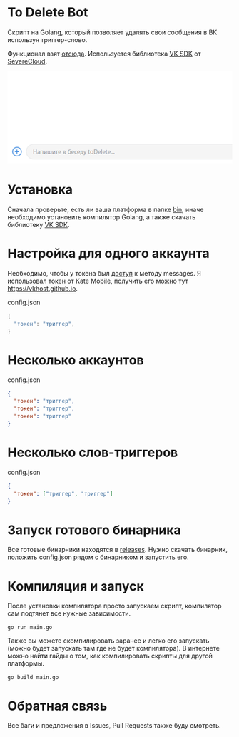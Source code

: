 # To Delete Bot
Скрипт на Golang, который позволяет удалять свои сообщения в ВК используя триггер-слово.

Функционал взят [отсюда](https://github.com/P2LOVE/VK-UserSide-Bot).
Используется библиотека [VK SDK](https://github.com/SevereCloud/vksdk) от [SevereCloud](https://github.com/SevereCloud).

![](example.gif)

# Установка

Сначала проверьте, есть ли ваша платформа в папке [bin](bin), иначе необходимо установить компилятор Golang, а также скачать библиотеку [VK SDK](https://github.com/SevereCloud/vksdk).

# Настройка для одного аккаунта

Необходимо, чтобы у токена был [доступ](https://vk.com/dev/messages_api) к методу messages. Я использовал токен от Kate Mobile, получить его можно тут https://vkhost.github.io.

config.json
```go
{
  "токен": "триггер",
}
```

# Несколько аккаунтов

config.json
```json
{
  "токен": "триггер",
  "токен": "триггер",
  "токен": "триггер"
}
```

# Несколько слов-триггеров

config.json
```json
{
  "токен": ["триггер", "триггер"]
}
```

# Запуск готового бинарника

Все готовые бинарники находятся в [releases](https://github.com/geosonic/todelete/releases). Нужно скачать бинарник, положить config.json рядом с бинарником и запустить его.

# Компиляция и запуск

После установки компилятора просто запускаем скрипт, компилятор сам подтянет все нужные зависимости.

```shell
go run main.go
```

Также вы можете скомпилировать заранее и легко его запускать (можно будет запускать там где не будет компилятора).
В интернете можно найти гайды о том, как компилировать скрипты для другой платформы.

```shell
go build main.go
```

# Обратная связь

Все баги и предложения в Issues, Pull Requests также буду смотреть.
